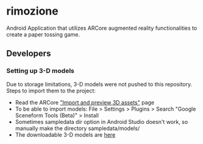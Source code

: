 # rimozione
Android Application that utilizes ARCore augmented reality functionalities to create a paper tossing game.

## Developers

### Setting up 3-D models
Due to storage limitations, 3-D models were not pushed to this repository. Steps to import them to the project:

- Read the ARCore ["Import and preview 3D assets"](https://developers.google.com/ar/develop/java/sceneform/import-assets) page
- To be able to import models: File > Settings > Plugins > Search "Google Sceneform Tools (Beta)" > Install
- Sometimes sampledata dir option in Android Studio doesn't work, so manually make the directory sampledata/models/
- The downloadable 3-D models are [here](https://drive.google.com/open?id=1_VZ-HavYb5JjYN5Kpg-YFD3Y-UwgZqP6)
